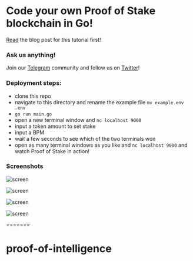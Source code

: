 
# Code your own Proof of Stake blockchain in Go!

[Read](https://medium.com/@mycoralhealth/code-your-own-proof-of-stake-blockchain-in-go-610cd99aa658) the blog post for this tutorial first!

### Ask us anything!

Join our [Telegram](https://t.me/joinchat/FX6A7UThIZ1WOUNirDS_Ew) community and follow us on [Twitter](https://twitter.com/myCoralHealth)!

### Deployment steps:
- clone this repo
- navigate to this directory and rename the example file `mv example.env .env`
- `go run main.go`
- open a new terminal window and `nc localhost 9000`
- input a token amount to set stake
- input a BPM 
- wait a few seconds to see which of the two terminals won 
- open as many terminal windows as you like and `nc localhost 9000` and watch Proof of Stake in action!

### Screenshots

![screen](https://user-images.githubusercontent.com/15616604/37950306-e97dfc0c-314c-11e8-93b7-7cce0689d421.png)

![screen](https://user-images.githubusercontent.com/15616604/37950314-f26e5f78-314c-11e8-9697-0d95e0c687d0.png)

![screen](https://user-images.githubusercontent.com/15616604/37950331-fef438bc-314c-11e8-94ae-9ea09b9b5276.png)

![screen](https://user-images.githubusercontent.com/15616604/37950343-061a309c-314d-11e8-84a2-3e5712524fc2.png)


=======
# proof-of-intelligence

